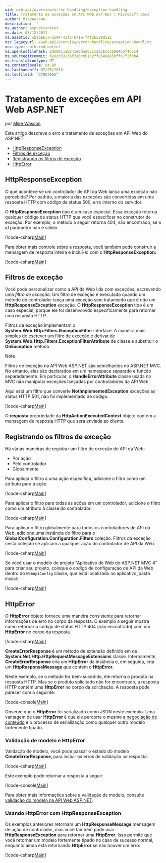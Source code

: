```yaml
---
uid: web-api/overview/error-handling/exception-handling
title: Tratamento de exceções em API Web ASP.NET | Microsoft Docs
author: MikeWasson
description: ''
ms.author: aspnetcontent
ms.date: 03/12/2012
ms.assetid: cbebeb37-2594-41f2-b71a-f4f26520d512
msc.legacyurl: /web-api/overview/error-handling/exception-handling
msc.type: authoredcontent
ms.openlocfilehash: 2db00c1ab241e0dad051c2a3bcd3b0e4bbf4d5c4
ms.sourcegitcommit: b28cd0313af316c051c2ff8549865bff67f2fbb4
ms.translationtype: MT
ms.contentlocale: pt-BR
ms.lasthandoff: 07/05/2018
ms.locfileid: "37807655"
---
```

<a name="exception-handling-in-aspnet-web-api"></a>Tratamento de exceções em API Web ASP.NET
====================
por [Mike Wasson](https://github.com/MikeWasson)

Este artigo descreve o erro e tratamento de exceções em API Web do ASP.NET.

- [HttpResponseException](#httpresponserexception)
- [Filtros de exceção](#exception_filters)
- [Registrando os filtros de exceção](#registering_exception_filters)
- [HttpError](#httperror)

<a id="httpresponserexception"></a>
## <a name="httpresponseexception"></a>HttpResponseException

O que acontece se um controlador de API da Web lança uma exceção não percebida? Por padrão, a maioria das exceções são convertidas em uma resposta HTTP com código de status 500, erro interno do servidor.

O **HttpResponseException** tipo é um caso especial. Essa exceção retorna qualquer código de status HTTP que você especificar no construtor de exceção. Por exemplo, o método a seguir retorna 404, não encontrado, se o *id* parâmetro não é válido.

[!code-csharp[Main](exception-handling/samples/sample1.cs)]

Para obter mais controle sobre a resposta, você também pode construir a mensagem de resposta inteira e incluí-lo com o **HttpResponseException:** 

[!code-csharp[Main](exception-handling/samples/sample2.cs)]

<a id="exception_filters"></a>
## <a name="exception-filters"></a>Filtros de exceção

Você pode personalizar como a API da Web lida com exceções, escrevendo uma *filtro de exceção*. Um filtro de exceção é executado quando um método de controlador lança uma exceção sem tratamento que é *não* um **HttpResponseException** exceção. O **HttpResponseException** tipo é um caso especial, porque ele foi desenvolvido especificamente para retornar uma resposta HTTP.

Filtros de exceção implementam o **System.Web.Http.Filters.IExceptionFilter** interface. A maneira mais simples de escrever um filtro de exceção é derivar de **System.Web.Http.Filters.ExceptionFilterAttribute** de classe e substituir o **OnException** método.

> [!NOTE]
> Filtros de exceção na API Web ASP.NET são semelhantes no ASP.NET MVC. No entanto, eles são declarados em um namespace separado e função separadamente. Em particular, o **HandleErrorAttribute** classe usada no MVC não manipular exceções lançadas por controladores da API Web.


Aqui está um filtro que converte **NotImplementedException** exceções ao status HTTP 501, não foi implementado de código:

[!code-csharp[Main](exception-handling/samples/sample3.cs)]

O **resposta** propriedade da **HttpActionExecutedContext** objeto contém a mensagem de resposta HTTP que será enviada ao cliente.

<a id="registering_exception_filters"></a>
## <a name="registering-exception-filters"></a>Registrando os filtros de exceção

Há várias maneiras de registrar um filtro de exceção de API da Web:

- Por ação
- Pelo controlador
- Globalmente

Para aplicar o filtro a uma ação específica, adicione o filtro como um atributo para a ação:

[!code-csharp[Main](exception-handling/samples/sample4.cs)]

Para aplicar o filtro para todas as ações em um controlador, adicione o filtro como um atributo à classe do controlador:

[!code-csharp[Main](exception-handling/samples/sample5.cs)]

Para aplicar o filtro globalmente para todos os controladores de API da Web, adicione uma instância do filtro para o **GlobalConfiguration.Configuration.Filters** coleção. Filtros da exceção nesta coleção se aplicam a qualquer ação do controlador de API da Web.

[!code-csharp[Main](exception-handling/samples/sample6.cs)]

Se você usar o modelo de projeto "Aplicativo de Web do ASP.NET MVC 4" para criar seu projeto, coloque o código de configuração de API da Web dentro do `WebApiConfig` classe, que está localizado no aplicativo\_pasta inicial:

[!code-csharp[Main](exception-handling/samples/sample7.cs?highlight=5)]

<a id="httperror"></a>
## <a name="httperror"></a>HttpError

O **HttpError** objeto fornece uma maneira consistente para retornar informações de erro no corpo da resposta. O exemplo a seguir mostra como retornar o código de status HTTP 404 (não encontrado) com um **HttpError** no corpo da resposta.

[!code-csharp[Main](exception-handling/samples/sample8.cs)]

**CreateErrorResponse** é um método de extensão definido em de **System.Net.Http.HttpRequestMessageExtensions** classe. Internamente, **CreateErrorResponse** cria um **HttpError** da instância e, em seguida, cria um **HttpResponseMessage** que contém o **HttpError**.

Neste exemplo, se o método for bem-sucedido, ele retorna o produto na resposta HTTP. Mas se o produto solicitado não for encontrado, a resposta HTTP contém uma **HttpError** no corpo da solicitação. A resposta pode parecer com o seguinte:

[!code-console[Main](exception-handling/samples/sample9.cmd)]

Observe que o **HttpError** foi serializado como JSON neste exemplo. Uma vantagem de usar **HttpError** é que ele percorre o mesmo [a negociação de conteúdo](../formats-and-model-binding/content-negotiation.md) e o processo de serialização como qualquer outro modelo fortemente tipado.

### <a name="httperror-and-model-validation"></a>Validação de modelo e HttpError

Validação do modelo, você pode passar o estado do modelo **CreateErrorResponse**, para incluir os erros de validação na resposta:

[!code-csharp[Main](exception-handling/samples/sample10.cs)]

Este exemplo pode retornar a resposta a seguir:

[!code-console[Main](exception-handling/samples/sample11.cmd)]

Para obter mais informações sobre a validação de modelo, consulte [validação do modelo na API Web ASP.NET](../formats-and-model-binding/model-validation-in-aspnet-web-api.md).

### <a name="using-httperror-with-httpresponseexception"></a>Usando HttpError com HttpResponseException

Os exemplos anteriores retornam um **HttpResponseMessage** mensagem de ação de controlador, mas você também pode usar **HttpResponseException** para retornar uma **HttpError**. Isso permite que você retornar um modelo fortemente tipado no caso de sucesso normal, enquanto ainda está retornando **HttpError** se não houver um erro:

[!code-csharp[Main](exception-handling/samples/sample12.cs)]
